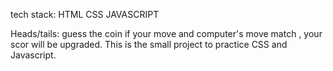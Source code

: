 tech stack:
HTML
CSS
JAVASCRIPT

Heads/tails:
guess the coin if your move and computer's move match , your scor will be upgraded.
This is the small project to practice CSS and Javascript.
